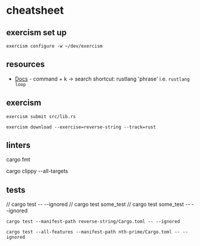 # cheatsheet

## exercism set up

`exercism configure -w ~/dev/exercism`

## resources

- [Docs](https://doc.rust-lang.org/std/index.html)
      - command + k -> search shortcut: rustlang 'phrase' i.e. `rustlang loop`

## exercism

<!-- submit -->
`exercism submit src/lib.rs`

<!-- pull exercise -->
`exercism download --exercise=reverse-string --track=rust`

## linters

cargo fmt

cargo clippy --all-targets

## tests

// cargo test -- --ignored
// cargo test some_test
// cargo test some_test -- --ignored

`cargo test --manifest-path reverse-string/Cargo.toml -- --ignored`

`cargo test --all-features --manifest-path nth-prime/Cargo.toml -- --ignored`
